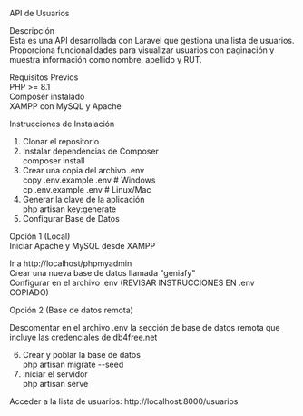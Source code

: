 API de Usuarios  

Descripción  
Esta es una API desarrollada con Laravel que gestiona una lista de usuarios. Proporciona funcionalidades para visualizar usuarios con paginación y muestra información como nombre, apellido y RUT.  

Requisitos Previos  
PHP >= 8.1  
Composer instalado  
XAMPP con MySQL y Apache  

Instrucciones de Instalación
1. Clonar el repositorio
2. Instalar dependencias de Composer  
composer install
3. Crear una copia del archivo .env  
copy .env.example .env    # Windows  
cp .env.example .env     # Linux/Mac  
4. Generar la clave de la aplicación  
php artisan key:generate  
5. Configurar Base de Datos  

Opción 1 (Local)  
Iniciar Apache y MySQL desde XAMPP  

Ir a http://localhost/phpmyadmin  
Crear una nueva base de datos llamada "geniafy"  
Configurar en el archivo .env (REVISAR INSTRUCCIONES EN .env COPIADO)

Opción 2 (Base de datos remota)  

Descomentar en el archivo .env la sección de base de datos remota que incluye las credenciales de db4free.net  

6. Crear y poblar la base de datos  
php artisan migrate --seed  
7. Iniciar el servidor   
php artisan serve  

Acceder a la lista de usuarios: http://localhost:8000/usuarios
